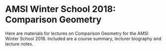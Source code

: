 # AMSI Winter School 2018: Comparison Geometry

Here are materials for lectures on Comparison Geometry for the AMSI Winter School 2018. Included are a course summary, lecturer biography and lecture notes.
